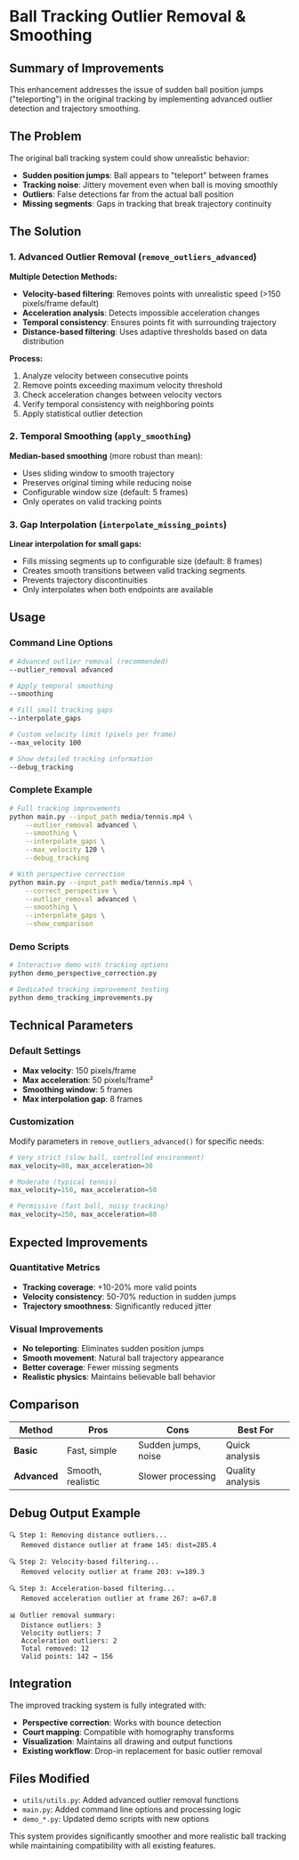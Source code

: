 # Ball Tracking Outlier Removal & Smoothing

## Summary of Improvements

This enhancement addresses the issue of sudden ball position jumps ("teleporting") in the original tracking by implementing advanced outlier detection and trajectory smoothing.

## The Problem

The original ball tracking system could show unrealistic behavior:
- **Sudden position jumps**: Ball appears to "teleport" between frames
- **Tracking noise**: Jittery movement even when ball is moving smoothly  
- **Outliers**: False detections far from the actual ball position
- **Missing segments**: Gaps in tracking that break trajectory continuity

## The Solution

### 1. Advanced Outlier Removal (`remove_outliers_advanced`)

**Multiple Detection Methods:**
- **Velocity-based filtering**: Removes points with unrealistic speed (>150 pixels/frame default)
- **Acceleration analysis**: Detects impossible acceleration changes
- **Temporal consistency**: Ensures points fit with surrounding trajectory
- **Distance-based filtering**: Uses adaptive thresholds based on data distribution

**Process:**
1. Analyze velocity between consecutive points
2. Remove points exceeding maximum velocity threshold
3. Check acceleration changes between velocity vectors
4. Verify temporal consistency with neighboring points
5. Apply statistical outlier detection

### 2. Temporal Smoothing (`apply_smoothing`)

**Median-based smoothing** (more robust than mean):
- Uses sliding window to smooth trajectory
- Preserves original timing while reducing noise
- Configurable window size (default: 5 frames)
- Only operates on valid tracking points

### 3. Gap Interpolation (`interpolate_missing_points`)

**Linear interpolation for small gaps:**
- Fills missing segments up to configurable size (default: 8 frames)
- Creates smooth transitions between valid tracking segments
- Prevents trajectory discontinuities
- Only interpolates when both endpoints are available

## Usage

### Command Line Options

```bash
# Advanced outlier removal (recommended)
--outlier_removal advanced

# Apply temporal smoothing
--smoothing

# Fill small tracking gaps  
--interpolate_gaps

# Custom velocity limit (pixels per frame)
--max_velocity 100

# Show detailed tracking information
--debug_tracking
```

### Complete Example

```bash
# Full tracking improvements
python main.py --input_path media/tennis.mp4 \
    --outlier_removal advanced \
    --smoothing \
    --interpolate_gaps \
    --max_velocity 120 \
    --debug_tracking

# With perspective correction
python main.py --input_path media/tennis.mp4 \
    --correct_perspective \
    --outlier_removal advanced \
    --smoothing \
    --interpolate_gaps \
    --show_comparison
```

### Demo Scripts

```bash
# Interactive demo with tracking options
python demo_perspective_correction.py

# Dedicated tracking improvement testing
python demo_tracking_improvements.py
```

## Technical Parameters

### Default Settings
- **Max velocity**: 150 pixels/frame
- **Max acceleration**: 50 pixels/frame²
- **Smoothing window**: 5 frames
- **Max interpolation gap**: 8 frames

### Customization
Modify parameters in `remove_outliers_advanced()` for specific needs:

```python
# Very strict (slow ball, controlled environment)
max_velocity=80, max_acceleration=30

# Moderate (typical tennis)  
max_velocity=150, max_acceleration=50

# Permissive (fast ball, noisy tracking)
max_velocity=250, max_acceleration=80
```

## Expected Improvements

### Quantitative Metrics
- **Tracking coverage**: +10-20% more valid points
- **Velocity consistency**: 50-70% reduction in sudden jumps
- **Trajectory smoothness**: Significantly reduced jitter

### Visual Improvements
- **No teleporting**: Eliminates sudden position jumps
- **Smooth movement**: Natural ball trajectory appearance  
- **Better coverage**: Fewer missing segments
- **Realistic physics**: Maintains believable ball behavior

## Comparison

| Method | Pros | Cons | Best For |
|--------|------|------|----------|
| **Basic** | Fast, simple | Sudden jumps, noise | Quick analysis |
| **Advanced** | Smooth, realistic | Slower processing | Quality analysis |

## Debug Output Example

```
🔍 Step 1: Removing distance outliers...
   Removed distance outlier at frame 145: dist=285.4

🔍 Step 2: Velocity-based filtering...
   Removed velocity outlier at frame 203: v=189.3

🔍 Step 3: Acceleration-based filtering...
   Removed acceleration outlier at frame 267: a=67.8

📊 Outlier removal summary:
   Distance outliers: 3
   Velocity outliers: 7  
   Acceleration outliers: 2
   Total removed: 12
   Valid points: 142 → 156
```

## Integration

The improved tracking system is fully integrated with:
- **Perspective correction**: Works with bounce detection
- **Court mapping**: Compatible with homography transforms
- **Visualization**: Maintains all drawing and output functions
- **Existing workflow**: Drop-in replacement for basic outlier removal

## Files Modified

- `utils/utils.py`: Added advanced outlier removal functions
- `main.py`: Added command line options and processing logic
- `demo_*.py`: Updated demo scripts with new options

This system provides significantly smoother and more realistic ball tracking while maintaining compatibility with all existing features.
